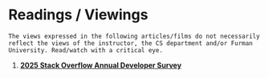 
# Readings / Viewings

```{note}
The views expressed in the following articles/films do not necessarily reflect the views of the instructor, the CS department and/or Furman University. Read/watch with a critical eye. 
```

1. **[2025 Stack Overflow Annual Developer Survey](https://survey.stackoverflow.co/2025)**
<br/><br/>

